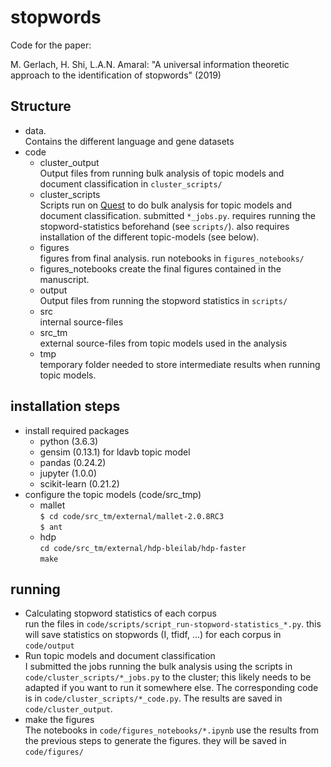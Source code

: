 # stopwords

Code for the paper:

M. Gerlach, H. Shi, L.A.N. Amaral: "A universal information theoretic approach to the identification of stopwords" (2019)


## Structure

- data.  
  Contains the different language and gene datasets
- code
  - cluster_output  
  Output files from running bulk analysis of topic models and document classification in `cluster_scripts/`
  - cluster_scripts  
  Scripts run on [Quest](https://www.it.northwestern.edu/research/user-services/quest/) to do bulk analysis for topic models and document classification.  submitted `*_jobs.py`. requires running the stopword-statistics beforehand (see `scripts/`). also requires installation of the different topic-models (see below).
  - figures  
  figures from final analysis. run notebooks in `figures_notebooks/`
  - figures_notebooks
  create the final figures contained in the manuscript.
  - output  
  Output files from running the stopword statistics in `scripts/`
  - src  
  internal source-files
  - src_tm  
  external source-files from topic models used in the analysis
  - tmp  
  temporary folder needed to store intermediate results when running topic models.

## installation steps

- install required packages
  - python (3.6.3)
  - gensim (0.13.1) for ldavb topic model
  - pandas (0.24.2)
  - jupyter (1.0.0)
  - scikit-learn (0.21.2)
- configure the topic models (code/src_tmp)
  - mallet  
    `$ cd code/src_tm/external/mallet-2.0.8RC3`  
    `$ ant`
  - hdp  
    `cd code/src_tm/external/hdp-bleilab/hdp-faster`  
    `make`

## running

- Calculating stopword statistics of each corpus  
  run the files in `code/scripts/script_run-stopword-statistics_*.py`. this will save statistics on stopwords (I, tfidf, ...) for each corpus in `code/output`
- Run topic models and document classification  
  I submitted the jobs running the bulk analysis using the scripts in `code/cluster_scripts/*_jobs.py` to the cluster; this likely needs to be adapted if you want to run it somewhere else. The corresponding code is in  `code/cluster_scripts/*_code.py`. The results are saved in `code/cluster_output`.
- make the figures  
  The notebooks in `code/figures_notebooks/*.ipynb` use the results from the previous steps to generate the figures. they will be saved in `code/figures/` 
